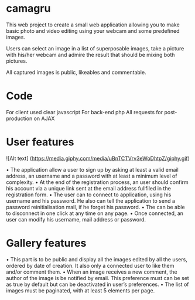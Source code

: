 # camagru
This web project to create a small web application allowing you to
make basic photo and video editing using your webcam and some predefined images.


Users can select an image in a list of superposable images, take a picture with his/her webcam and admire the result that should be mixing
both pictures.

All captured images is public, likeables and commentable.

# Code

For client used clear javascript
For back-end php
All requests for post-production on AJAX

# User features

![Alt text] (https://media.giphy.com/media/uBnTCTVrv3eWoDhtpZ/giphy.gif)

• The application allow a user to sign up by asking at least a valid email
address, an username and a password with at least a minimum level of complexity.
• At the end of the registration process, an user should confirm his account via a
unique link sent at the email address fullfiled in the registration form.
• The user can to connect to application, using his username
and his password. He also can tell the application to send a password
reinitialisation mail, if he forget his password.
• The can be able to disconnect in one click at any time on any page.
• Once connected, an user can modify his username, mail address or password.

# Gallery features

• This part is to be public and display all the images edited by all the users,
ordered by date of creation. It also only a connected user to like
them and/or comment them.
• When an image receives a new comment, the author of the image is be notified
by email. This preference must can be set as true by default but can be deactivated in
user’s preferences.
• The list of images must be paginated, with at least 5 elements per page.
